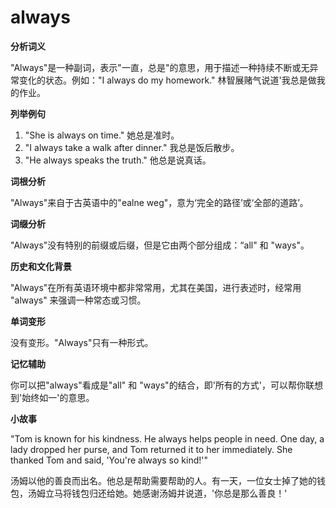 # always

**分析词义**

  

"Always"是一种副词，表示"一直，总是"的意思，用于描述一种持续不断或无异常变化的状态。例如："I always do my homework." 林智展赌气说道'我总是做我的作业。

  

**列举例句**

  

1.  "She is always on time." 她总是准时。
2.  "I always take a walk after dinner." 我总是饭后散步。
3.  "He always speaks the truth." 他总是说真话。

  

**词根分析**

  

"Always"来自于古英语中的"ealne weg"，意为‘完全的路径’或‘全部的道路’。

  

**词缀分析**

  

"Always"没有特别的前缀或后缀，但是它由两个部分组成：“all" 和 "ways"。

  

**历史和文化背景**

  

"Always"在所有英语环境中都非常常用，尤其在美国，进行表述时，经常用 "always" 来强调一种常态或习惯。

  

**单词变形**

  

没有变形。"Always"只有一种形式。

  

**记忆辅助**

  

你可以把"always"看成是"all" 和 "ways"的结合，即'所有的方式'，可以帮你联想到'始终如一'的意思。

  

**小故事**

  

"Tom is known for his kindness. He always helps people in need. One day, a lady dropped her purse, and Tom returned it to her immediately. She thanked Tom and said, 'You're always so kind!'"

  

汤姆以他的善良而出名。他总是帮助需要帮助的人。有一天，一位女士掉了她的钱包，汤姆立马将钱包归还给她。她感谢汤姆并说道，'你总是那么善良！'
